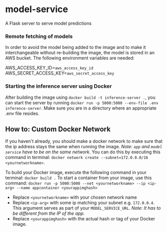 # model-service
A Flask server to serve model predictions

### Remote fetching of models

In order to avoid the model being added to the image and to make it interchangeable without re-building the image, the model is stored in an AWS bucket. The following environment variables are needed:

AWS_ACCESS_KEY_ID=`aws_access_key_id`
AWS_SECRET_ACCESS_KEY=`aws_secret_access_key`

### Starting the inference server using Docker

After building the image using `docker build -t inference-server .`, you can start the server by running `docker run -p 5000:5000 --env-file .env inference-server`. Make sure you are in a directory where an appropriate .env file resides.


## How to: Custom Docker Network
If you haven't already, you should make a docker network to make sure that the ip address stays the same when running the image. 
*Note: `app` and `model service` have to be on the same network*.
You can do this by executing this command in terminal: `docker network create --subnet=172.0.0.0/16 <yournetworkname>`.

To build your Docker image, execute the following command in your terminal: `docker build .`
To start a container from your image, use this command: `docker run -p 5000:5000 --net <yournetworkname> --ip <ip-arg> --name appcontainer <yourappimghash>`

- Replace `<yournetworkname>` with your chosen network name
- Replace `<ip-arg>` with some ip matching your subnet e.g. `172.0.0.4`. This argument serves as part of your `MODEL_SERVICE_URL`. *Note: It has to be different from the IP of the app.*
- Replace `<yourappimghash>` with the actual hash or tag of your Docker image.
